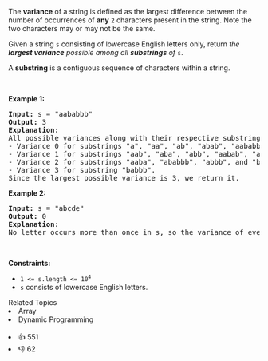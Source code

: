 <p>The <strong>variance</strong> of a string is defined as the largest difference between the number of occurrences of <strong>any</strong> <code>2</code> characters present in the string. Note the two characters may or may not be the same.</p>

<p>Given a string <code>s</code> consisting of lowercase English letters only, return <em>the <strong>largest variance</strong> possible among all <strong>substrings</strong> of</em> <code>s</code>.</p>

<p>A <strong>substring</strong> is a contiguous sequence of characters within a string.</p>

<p>&nbsp;</p> 
<p><strong class="example">Example 1:</strong></p>

<pre>
<strong>Input:</strong> s = "aababbb"
<strong>Output:</strong> 3
<strong>Explanation:</strong>
All possible variances along with their respective substrings are listed below:
- Variance 0 for substrings "a", "aa", "ab", "abab", "aababb", "ba", "b", "bb", and "bbb".
- Variance 1 for substrings "aab", "aba", "abb", "aabab", "ababb", "aababbb", and "bab".
- Variance 2 for substrings "aaba", "ababbb", "abbb", and "babb".
- Variance 3 for substring "babbb".
Since the largest possible variance is 3, we return it.
</pre>

<p><strong class="example">Example 2:</strong></p>

<pre>
<strong>Input:</strong> s = "abcde"
<strong>Output:</strong> 0
<strong>Explanation:</strong>
No letter occurs more than once in s, so the variance of every substring is 0.
</pre>

<p>&nbsp;</p> 
<p><strong>Constraints:</strong></p>

<ul> 
 <li><code>1 &lt;= s.length &lt;= 10<sup>4</sup></code></li> 
 <li><code>s</code> consists of lowercase English letters.</li> 
</ul>

<div><div>Related Topics</div><div><li>Array</li><li>Dynamic Programming</li></div></div><br><div><li>👍 551</li><li>👎 62</li></div>